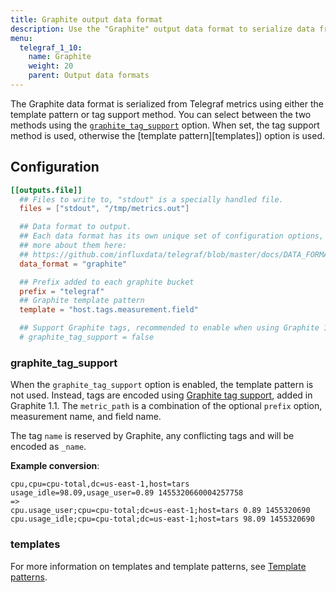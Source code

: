 ```yaml
---
title: Graphite output data format
description: Use the "Graphite" output data format to serialize data from Telegraf metrics.
menu:
  telegraf_1_10:
    name: Graphite
    weight: 20
    parent: Output data formats
---
```


The Graphite data format is serialized from Telegraf metrics using either the
template pattern or tag support method.  You can select between the two
methods using the [`graphite_tag_support`](#graphite-tag-support) option.  When set, the tag support method is used,
otherwise the [template pattern][templates]) option is used.

## Configuration

```toml
[[outputs.file]]
  ## Files to write to, "stdout" is a specially handled file.
  files = ["stdout", "/tmp/metrics.out"]

  ## Data format to output.
  ## Each data format has its own unique set of configuration options, read
  ## more about them here:
  ## https://github.com/influxdata/telegraf/blob/master/docs/DATA_FORMATS_OUTPUT.md
  data_format = "graphite"

  ## Prefix added to each graphite bucket
  prefix = "telegraf"
  ## Graphite template pattern
  template = "host.tags.measurement.field"

  ## Support Graphite tags, recommended to enable when using Graphite 1.1 or later.
  # graphite_tag_support = false
```

### graphite_tag_support

When the `graphite_tag_support` option is enabled, the template pattern is not
used.  Instead, tags are encoded using
[Graphite tag support](http://graphite.readthedocs.io/en/latest/tags.html),
added in Graphite 1.1.  The `metric_path` is a combination of the optional
`prefix` option, measurement name, and field name.

The tag `name` is reserved by Graphite, any conflicting tags and will be encoded as `_name`.

**Example conversion**:
```
cpu,cpu=cpu-total,dc=us-east-1,host=tars usage_idle=98.09,usage_user=0.89 1455320660004257758
=>
cpu.usage_user;cpu=cpu-total;dc=us-east-1;host=tars 0.89 1455320690
cpu.usage_idle;cpu=cpu-total;dc=us-east-1;host=tars 98.09 1455320690
```

### templates

For more information on templates and template patterns, see [Template patterns](/telegraf/v1.10/data_formats/template-patterns/).
